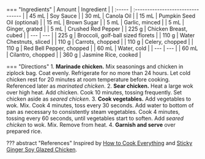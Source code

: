 === "Ingredients"
    | Amount | Ingredient                        |
    | :----- | :-------------------------------- |
    | 45 mL  | Soy Sauce                         |
    | 30 mL  | Canola Oil                        |
    | 15 mL  | Pumpkin Seed Oil (optional)       |
    | 15 mL  | Brown Sugar                       |
    | 5 mL   | Garlic, minced                    |
    | 5 mL   | Ginger, grated                    |
    | 5 mL   | Crushed Red Pepper                |
    | 225 g  | Chicken Breast, cubed             |
    | ---    | ---                               |
    | 225 g  | Broccoli, golf-ball sized florets |
    | 110 g  | Water Chestnuts, sliced           |
    | 110 g  | Carrots, chopped                  |
    | 110 g  | Celery, chopped                   |
    | 110 g  | Red Bell Pepper, chopped          |
    | 60 mL  | Water, cold                       |
    | ---    | ---                               |
    | 60 mL  | Cilantro, chopped                 |
    | 360 g  | Jasmine Rice, cooked              |

=== "Directions"
    1. **Marinade chicken.** Mix seasonings and chicken in ziplock bag. Coat evenly. Refrigerate for no more than 24 hours. Let cold chicken rest for 20 minutes at room temperature before cooking. Referenced later as *marinated chicken*.
    2. **Sear chicken.** Heat a large wok over high heat. Add chicken. Cook 10 minutes, tossing frequently. Set chicken aside as *seared chicken*.
    3. **Cook vegetables.** Add vegetables to wok. Mix. Cook 4 minutes, toss every 30 seconds. Add water to bottom of pan as necessary to consistently steam vegetables. Cook 4 minutes, tossing every 60 seconds, until vegetables start to soften. Add *seared chicken* to wok. Mix. Remove from heat.
    4. **Garnish and serve** over prepared rice.


??? abstract "References"
    Inspired by [How to Cook Everything](https://www.amazon.com/How-Cook-Everything-Recipes-Anniversary/dp/0764578650) and [Sticky Ginger Soy Glazed Chicken](https://www.budgetbytes.com/sticky-ginger-soy-glazed-chicken/).
